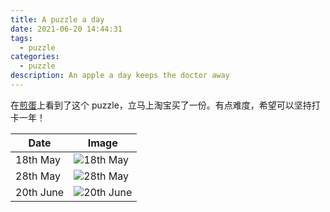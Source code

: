 ```yaml
---
title: A puzzle a day
date: 2021-06-20 14:44:31
tags: 
  - puzzle
categories:
  - puzzle
description: An apple a day keeps the doctor away
---
```


在[煎蛋](http://jandan.net/)上看到了这个 puzzle，立马上淘宝买了一份。有点难度，希望可以坚持打卡一年！

| Date      | Image                                                                                                              |
|-----------|--------------------------------------------------------------------------------------------------------------------|
| 18th May  | ![18th May](https://cdn.jsdelivr.net/gh/AemonCao/AemonCao.github.io@source/source/_posts/a-puzzle-a-day/0518.jpg)  |
| 28th May  | ![28th May](https://cdn.jsdelivr.net/gh/AemonCao/AemonCao.github.io@source/source/_posts/a-puzzle-a-day/0528.jpg)  |
| 20th June | ![20th June](https://cdn.jsdelivr.net/gh/AemonCao/AemonCao.github.io@source/source/_posts/a-puzzle-a-day/0620.jpg) |
